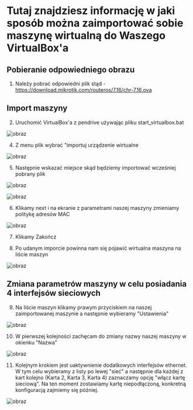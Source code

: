 # Tutaj znajdziesz informację w jaki sposób można zaimportować sobie maszynę wirtualną do Waszego VirtualBox'a

## Pobieranie odpowiedniego obrazu
1. Należy pobrać odpowiedni plik stąd - https://download.mikrotik.com/routeros/7.16/chr-7.16.ova

## Import maszyny
2. Uruchomić VirtualBox'a z pendrive używając pliku start_virtualbox.bat

![obraz](https://github.com/user-attachments/assets/32fb13ba-d939-4104-a501-e3ca07b0d314)

4. Z menu plik wybrać "importuj urządzenie wirtualne

![obraz](https://github.com/user-attachments/assets/d1031750-cdd7-422c-a2d2-4bb196e03061)

5. Następnie wskazać miejsce skąd będziemy importować wcześniej pobrany plik

![obraz](https://github.com/user-attachments/assets/e29fd63d-01ff-46f6-8c76-e38692121888)

![obraz](https://github.com/user-attachments/assets/1eb33653-b24b-485d-b86a-973ab3feea54)

6. Klikamy next i na ekranie z parametrami naszej maszyny zmieniamy politykę adresów MAC

![obraz](https://github.com/user-attachments/assets/07be522c-b4e6-483e-8614-f9eb446a375f)

7. Klikamy Zakończ

8. Po udanym imporcie powinna nam się pojawić wirtualna maszyna na liście maszyn

![obraz](https://github.com/user-attachments/assets/8a7573d3-188e-4004-bfae-88a47235edab)

## Zmiana parametrów maszyny w celu posiadania 4 interfejsów sieciowych

9. Na liście maszyn klikamy prawym przyciskiem na naszej zaimportowanej maszynie a następnie wybieramy "Ustawienia"

![obraz](https://github.com/user-attachments/assets/7c680d26-1ac3-43dc-9108-65feee67c3b3)

10. W pierwszej kolejności zachęcam do zmiany nazwy naszej maszyny w okienku "Nazwa"

![obraz](https://github.com/user-attachments/assets/b08c013a-6dd8-4ffe-b617-c02d9de8e54d)

11. Kolejnym krokiem jest uaktywnienie dodatkowych interfejsów ethernet. W tym celu wybieramy z listy po lewej "sieć"
a następnie dla każdej z kart kolejno (Karta 2, Karta 3, Karta 4) zaznaczamy opcję "włącz kartę sieciową". Na ten moment zostawiamy
kartę niepodłączoną, konkretną konfiguracją zajmiemy się później.

![obraz](https://github.com/user-attachments/assets/04024eeb-0aeb-4a4f-88df-9b9e05c1b4f6)












